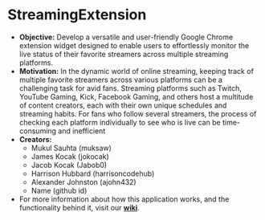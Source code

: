 # StreamingExtension
- **Objective:** Develop a versatile and user-friendly Google Chrome extension widget designed to enable users to effortlessly monitor the live status of their favorite streamers across multiple streaming platforms.
- **Motivation:** In the dynamic world of online streaming, keeping track of multiple favorite streamers across various platforms can be a challenging task for avid fans. Streaming platforms such as Twitch, YouTube Gaming, Kick, Facebook Gaming, and others host a multitude of content creators, each with their own unique schedules and streaming habits. For fans who follow several streamers, the process of checking each platform individually to see who is live can be time-consuming and inefficient
- **Creators:**
  - Mukul Sauhta (muksaw)
  - James Kocak (jokocak)
  - Jacob Kocak (Jabob0)
  - Harrison Hubbard (harrisoncodehub) 
  - Alexander Johnston (ajohn432)
  - Name (github id)
- For more information about how this application works, and the functionality behind it, visit our [**wiki**](https://github.com/muksaw/StreamingExtension/wiki).
